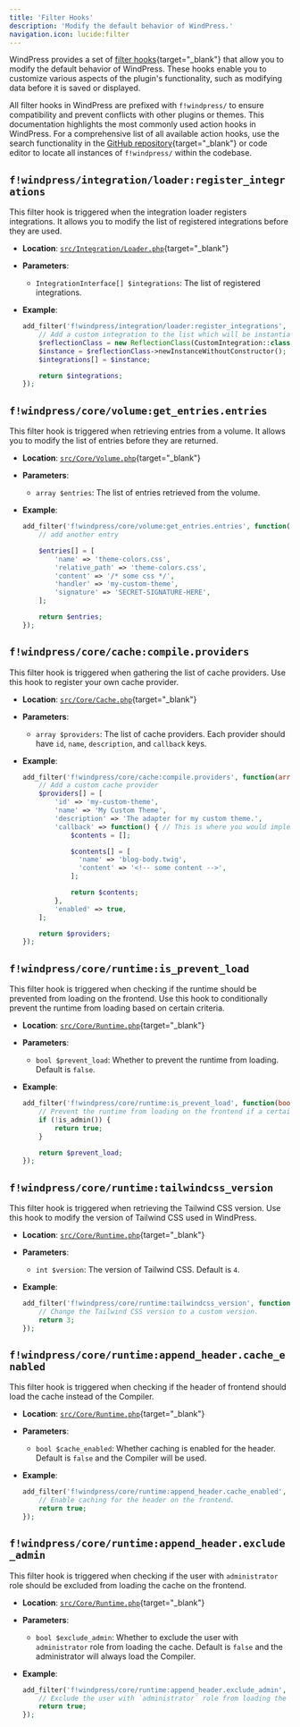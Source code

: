 ```yaml
---
title: 'Filter Hooks'
description: 'Modify the default behavior of WindPress.'
navigation.icon: lucide:filter
---
```


WindPress provides a set of [filter hooks](https://developer.wordpress.org/plugins/hooks/filters/){target="_blank"} that allow you to modify the default behavior of WindPress. These hooks enable you to customize various aspects of the plugin's functionality, such as modifying data before it is saved or displayed.

All filter hooks in WindPress are prefixed with `f!windpress/` to ensure compatibility and prevent conflicts with other plugins or themes. This documentation highlights the most commonly used action hooks in WindPress. For a comprehensive list of all available action hooks, use the search functionality in the [GitHub repository](https://github.com/search?q=repo%3Awind-press%2Fwindpress%20f!windpress%2F&type=code){target="_blank"} or code editor to locate all instances of `f!windpress/` within the codebase.

## `f!windpress/integration/loader:register_integrations`

This filter hook is triggered when the integration loader registers integrations. It allows you to modify the list of registered integrations before they are used.

- **Location**: [`src/Integration/Loader.php`](https://github.com/wind-press/windpress/blob/main/src/Integration/Loader.php){target="_blank"}

- **Parameters**:
  - `IntegrationInterface[] $integrations`: The list of registered integrations.

- **Example**:
  ```php
  add_filter('f!windpress/integration/loader:register_integrations', function(array $integrations) {
      // Add a custom integration to the list which will be instantiated and registered with the integration loader.
      $reflectionClass = new ReflectionClass(CustomIntegration::class);
      $instance = $reflectionClass->newInstanceWithoutConstructor();
      $integrations[] = $instance;

      return $integrations;
  });
  ```

## `f!windpress/core/volume:get_entries.entries`

This filter hook is triggered when retrieving entries from a volume. It allows you to modify the list of entries before they are returned.

- **Location**: [`src/Core/Volume.php`](https://github.com/wind-press/windpress/blob/main/src/Core/Volume.php){target="_blank"}

- **Parameters**:
  - `array $entries`: The list of entries retrieved from the volume.

- **Example**:
  ```php
  add_filter('f!windpress/core/volume:get_entries.entries', function(array $entries) {
      // add another entry

      $entries[] = [
          'name' => 'theme-colors.css',
          'relative_path' => 'theme-colors.css',
          'content' => '/* some css */',
          'handler' => 'my-custom-theme',
          'signature' => 'SECRET-SIGNATURE-HERE',
      ];

      return $entries;
  });
  ```

## `f!windpress/core/cache:compile.providers`

This filter hook is triggered when gathering the list of cache providers. Use this hook to register your own cache provider.

- **Location**: [`src/Core/Cache.php`](https://github.com/wind-press/windpress/blob/main/src/Core/Cache.php){target="_blank"}

- **Parameters**:
  - `array $providers`: The list of cache providers. Each provider should have `id`, `name`, `description`, and `callback` keys.

- **Example**:
  ```php
  add_filter('f!windpress/core/cache:compile.providers', function(array $providers) {
      // Add a custom cache provider
      $providers[] = [
          'id' => 'my-custom-theme',
          'name' => 'My Custom Theme',
          'description' => 'The adapter for my custom theme.',
          'callback' => function() { // This is where you would implement the logic for your custom cache provider.
              $contents = [];

              $contents[] = [
                'name' => 'blog-body.twig',
                'content' => '<!-- some content -->',
              ];

              return $contents;
          },
          'enabled' => true,
      ];

      return $providers;
  });
  ```

## `f!windpress/core/runtime:is_prevent_load`

This filter hook is triggered when checking if the runtime should be prevented from loading on the frontend. Use this hook to conditionally prevent the runtime from loading based on certain criteria.

- **Location**: [`src/Core/Runtime.php`](https://github.com/wind-press/windpress/blob/main/src/Core/Runtime.php){target="_blank"}

- **Parameters**:
  - `bool $prevent_load`: Whether to prevent the runtime from loading. Default is `false`.

- **Example**:
  ```php
  add_filter('f!windpress/core/runtime:is_prevent_load', function(bool $prevent_load) {
      // Prevent the runtime from loading on the frontend if a certain condition is met.
      if (!is_admin()) {
          return true;
      }

      return $prevent_load;
  });
  ```

## `f!windpress/core/runtime:tailwindcss_version`

This filter hook is triggered when retrieving the Tailwind CSS version. Use this hook to modify the version of Tailwind CSS used in WindPress.

- **Location**: [`src/Core/Runtime.php`](https://github.com/wind-press/windpress/blob/main/src/Core/Runtime.php){target="_blank"}

- **Parameters**:
  - `int $version`: The version of Tailwind CSS. Default is `4`.

- **Example**:
  ```php
  add_filter('f!windpress/core/runtime:tailwindcss_version', function(int $version) {
      // Change the Tailwind CSS version to a custom version.
      return 3;
  });
  ```

## `f!windpress/core/runtime:append_header.cache_enabled`

This filter hook is triggered when checking if the header of frontend should load the cache instead of the Compiler.

- **Location**: [`src/Core/Runtime.php`](https://github.com/wind-press/windpress/blob/main/src/Core/Runtime.php){target="_blank"}

- **Parameters**:
  - `bool $cache_enabled`: Whether caching is enabled for the header. Default is `false` and the Compiler will be used.

- **Example**:
  ```php
  add_filter('f!windpress/core/runtime:append_header.cache_enabled', function(bool $cache_enabled) {
      // Enable caching for the header on the frontend.
      return true;
  });
  ```

## `f!windpress/core/runtime:append_header.exclude_admin`

This filter hook is triggered when checking if the user with `administrator` role should be excluded from loading the cache on the frontend.

- **Location**: [`src/Core/Runtime.php`](https://github.com/wind-press/windpress/blob/main/src/Core/Runtime.php){target="_blank"}

- **Parameters**:
  - `bool $exclude_admin`: Whether to exclude the user with `administrator` role from loading the cache. Default is `false` and the administrator will always load the Compiler.

- **Example**:
  ```php
  add_filter('f!windpress/core/runtime:append_header.exclude_admin', function(bool $exclude_admin) {
      // Exclude the user with `administrator` role from loading the cache on the frontend.
      return true;
  });
  ```
